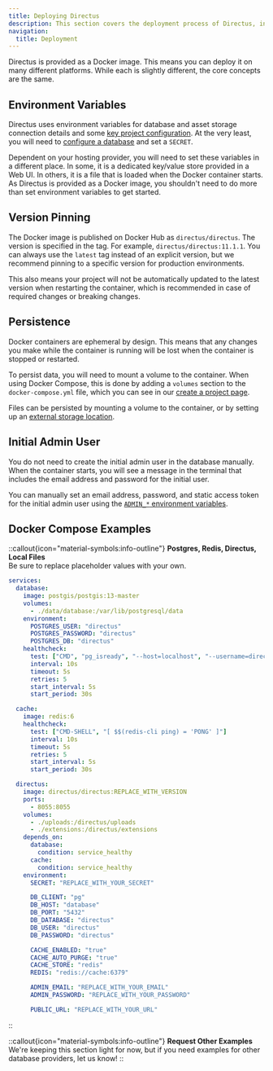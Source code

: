 ```yaml
---
title: Deploying Directus
description: This section covers the deployment process of Directus, including environment variables, versioning, persistence, and initial admin user setup.
navigation:
  title: Deployment
---
```


Directus is provided as a Docker image. This means you can deploy it on many different platforms. While each is slightly different, the core concepts are the same.

## Environment Variables

Directus uses environment variables for database and asset storage connection details and some [key project configuration](/configuration/general). At the very least, you will need to [configure a database](/configuration/database) and set a `SECRET`.

Dependent on your hosting provider, you will need to set these variables in a different place. In some, it is a dedicated key/value store provided in a Web UI. In others, it is a file that is loaded when the Docker container starts. As Directus is provided as a Docker image, you shouldn't need to do more than set environment variables to get started.

## Version Pinning

The Docker image is published on Docker Hub as `directus/directus`. The version is specified in the tag. For example, `directus/directus:11.1.1`. You can always use the `latest` tag instead of an explicit version, but we recommend pinning to a specific version for production environments.

This also means your project will not be automatically updated to the latest version when restarting the container, which is recommended in case of required changes or breaking changes.

## Persistence

Docker containers are ephemeral by design. This means that any changes you make while the container is running will be lost when the container is stopped or restarted.

To persist data, you will need to mount a volume to the container. When using Docker Compose, this is done by adding a `volumes` section to the `docker-compose.yml` file, which you can see in our [create a project page](/getting-started/create-a-project/).

Files can be persisted by mounting a volume to the container, or by setting up an [external storage location](/configuration/files).

## Initial Admin User

You do not need to create the initial admin user in the database manually. When the container starts, you will see a message in the terminal that includes the email address and password for the initial user. 

You can manually set an email address, password, and static access token for the initial admin user using the [`ADMIN_*` environment variables](/configuration/general). 

## Docker Compose Examples

::callout{icon="material-symbols:info-outline"}
**Postgres, Redis, Directus, Local Files**  
Be sure to replace placeholder values with your own.

```yaml
services:
  database:
    image: postgis/postgis:13-master
    volumes:
      - ./data/database:/var/lib/postgresql/data
    environment:
      POSTGRES_USER: "directus"
      POSTGRES_PASSWORD: "directus"
      POSTGRES_DB: "directus"
    healthcheck:
      test: ["CMD", "pg_isready", "--host=localhost", "--username=directus"]
      interval: 10s
      timeout: 5s
      retries: 5
      start_interval: 5s
      start_period: 30s

  cache:
    image: redis:6
    healthcheck:
      test: ["CMD-SHELL", "[ $$(redis-cli ping) = 'PONG' ]"]
      interval: 10s
      timeout: 5s
      retries: 5
      start_interval: 5s
      start_period: 30s

  directus:
    image: directus/directus:REPLACE_WITH_VERSION
    ports:
      - 8055:8055
    volumes:
      - ./uploads:/directus/uploads
      - ./extensions:/directus/extensions
    depends_on:
      database:
        condition: service_healthy
      cache:
        condition: service_healthy
    environment:
      SECRET: "REPLACE_WITH_YOUR_SECRET"

      DB_CLIENT: "pg"
      DB_HOST: "database"
      DB_PORT: "5432"
      DB_DATABASE: "directus"
      DB_USER: "directus"
      DB_PASSWORD: "directus"

      CACHE_ENABLED: "true"
      CACHE_AUTO_PURGE: "true"
      CACHE_STORE: "redis"
      REDIS: "redis://cache:6379"

      ADMIN_EMAIL: "REPLACE_WITH_YOUR_EMAIL"
      ADMIN_PASSWORD: "REPLACE_WITH_YOUR_PASSWORD"

      PUBLIC_URL: "REPLACE_WITH_YOUR_URL"
```
::

::callout{icon="material-symbols:info-outline"}
**Request Other Examples**  
We're keeping this section light for now, but if you need examples for other database providers, let us know!
::
